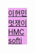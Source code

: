 <!doctype html>
<html>
<head>
<style>
ul {
    list-style-type: none;
    margin: 0;
    padding: 0;
    overflow: hidden;
    background-color: #eeaaee; 
    float : left;
}

li {
    float: left;
}

li a {
    display: block;
    color: powderblue;
    text-align: center;
    padding: 20px;
    text-decoration: none;
}

li a:hover {
    background-color: #ffaa11;
}
</style>
</head>
<body>

<ul>
  <li><a href="#hm">이현민</a></li>
  <li><a href=#cool">멋쟁이</a></li>
  <li><a href="#HMC">HMC</a></li>
  <li><a href="#softi">softi</a></li>
</ul>

</body>
</html>
